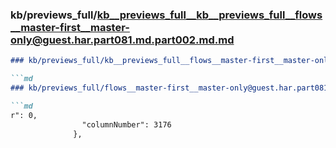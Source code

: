### kb/previews_full/kb__previews_full__kb__previews_full__flows__master-first__master-only@guest.har.part081.md.part002.md.md

```md
### kb/previews_full/kb__previews_full__flows__master-first__master-only@guest.har.part081.md.part002.md

```md
### kb/previews_full/flows__master-first__master-only@guest.har.part081.md (part 002)

```md
r": 0,
                "columnNumber": 3176
              },
    
```

```

```

```
